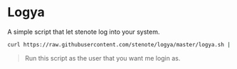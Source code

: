 # Logya
A simple script that let stenote log into your system.

```sh
curl https://raw.githubusercontent.com/stenote/logya/master/logya.sh | sh
```

> Run this script as the user that you want me login as.
